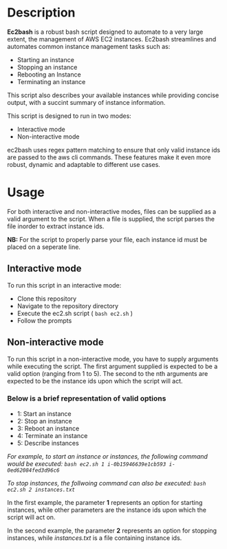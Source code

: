 # Description
**Ec2bash** is a robust bash script designed to automate to a very large extent, the management of AWS EC2 instances.
Ec2bash streamlines and automates common instance management tasks such as:
- Starting an instance
- Stopping an instance
- Rebooting an Instance
- Terminating an instance

This script also describes your available instances while providing concise output, with a succint summary of instance information.

This script is designed to run in two modes:
- Interactive mode
- Non-interactive mode

ec2bash uses regex pattern matching to ensure that only valid instance ids are passed to the aws cli commands.
These features make it even more robust, dynamic and adaptable to different use cases. 

# Usage
For both interactive and non-interactive modes, files can be supplied as a valid argument to the script.
When a file is supplied, the script parses the file inorder to extract instance ids.

**NB:** For the script to properly parse your file, each instance id must be placed on a seperate line.

## Interactive mode
To run this script in an interactive mode:
- Clone this repository 
- Navigate to the repository directory
- Execute the ec2.sh script ( `bash ec2.sh` )
- Follow the prompts

## Non-interactive mode
To run this script in a non-interactive mode, you have to supply arguments while executing the script.
The first argument supplied is expected to be a valid option (ranging from 1 to 5).
The second to the nth arguments are expected to be the instance ids upon which the script will act.

### Below is a brief representation of valid options
- 1: Start an instance
- 2: Stop an instance
- 3: Reboot an instance
- 4: Terminate an instance
- 5: Describe instances

*For example, to start an instance or instances, the following command would be executed: `bash ec2.sh 1 i-0b15946639e1cb593 i-0ed62084fed3d96c6`*

*To stop instances, the follwoing command can also be executed: `bash ec2.sh 2 instances.txt`*

In the first example, the parameter **1** represents an option for starting instances, while other parameters are the instance ids upon which the script will act on.

In the second example, the parameter **2** represents an option for stopping instances, while *instances.txt* is a file containing instance ids.
 




